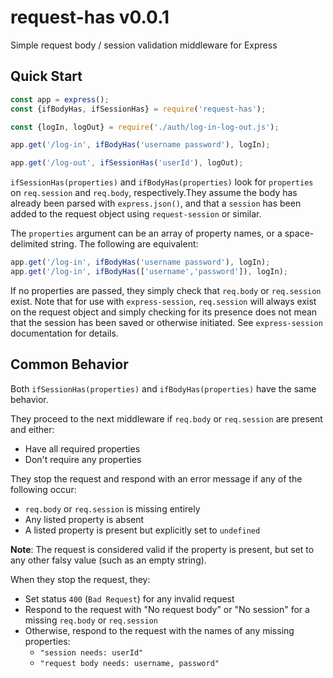# request-has v0.0.1

Simple request body / session validation middleware for Express

## Quick Start

```javascript
const app = express();
const {ifBodyHas, ifSessionHas} = require('request-has');

const {logIn, logOut} = require('./auth/log-in-log-out.js');

app.get('/log-in', ifBodyHas('username password'), logIn);

app.get('/log-out', ifSessionHas('userId'), logOut);
```

`ifSessionHas(properties)` and `ifBodyHas(properties)` look for `properties` on `req.session` and `req.body`, respectively.They assume the body has already been parsed with `express.json()`, and that a `session` has been added to the request object using `request-session` or similar.

The `properties` argument can be an array of property names, or a space-delimited string. The following are equivalent:

```javascript
app.get('/log-in', ifBodyHas('username password'), logIn);
app.get('/log-in', ifBodyHas(['username','password']), logIn);
```

If no properties are passed, they simply check that `req.body` or `req.session` exist. Note that for use with `express-session`, `req.session` will always exist on the request object and simply checking for its presence does not mean that the session has been saved or otherwise initiated.  See `express-session` documentation for details.

## Common Behavior

Both `ifSessionHas(properties)` and `ifBodyHas(properties)` have the same behavior.

They proceed to the next middleware if `req.body` or `req.session` are present and either:
- Have all required properties
- Don't require any properties

They stop the request and respond with an error message if any of the following occur:
- `req.body` or `req.session` is missing entirely
- Any listed property is absent
- A listed property is present but explicitly set to `undefined`

**Note**: The request is considered valid if the property is present, but set to any other falsy value (such as an empty string).

When they stop the request, they:
- Set status `400` (`Bad Request`) for any invalid request
- Respond to the request with "No request body" or "No session" for a missing `req.body` or `req.session`
- Otherwise, respond to the request with the names of any missing properties:
  - `"session needs: userId"`
  - `"request body needs: username, password"`